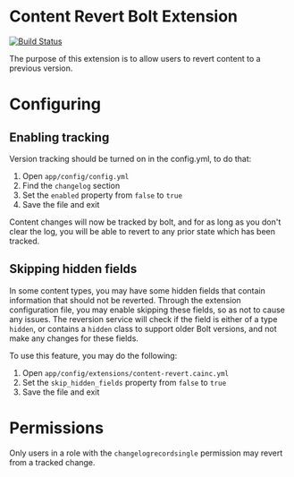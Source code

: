 Content Revert Bolt Extension
=============================

[![Build Status](https://img.shields.io/travis/ca-team-sulley/bolt-extension-content-revert/master.svg?style=flat-square)](https://travis-ci.org/ca-team-sulley/bolt-extension-content-revert)

The purpose of this extension is to allow users to revert content to a previous version.

Configuring
===========

Enabling tracking
-----------------

Version tracking should be turned on in the config.yml, to do that:

 1. Open `app/config/config.yml`
 2. Find the `changelog` section
 3. Set the `enabled` property from `false` to `true`
 4. Save the file and exit

Content changes will now be tracked by bolt, and for as long as you don't clear the log, you
will be able to revert to any prior state which has been tracked.

Skipping hidden fields
----------------------

In some content types, you may have some hidden fields that contain information that should not
be reverted.  Through the extension configuration file, you may enable skipping these fields, so
as not to cause any issues.  The reversion service will check if the field is either of a type
`hidden`, or contains a `hidden` class to support older Bolt versions, and not make any changes
for these fields.

To use this feature, you may do the following:

 1. Open `app/config/extensions/content-revert.cainc.yml`
 2. Set the `skip_hidden_fields` property from `false` to `true`
 3. Save the file and exit

Permissions
===========

Only users in a role with the `changelogrecordsingle` permission may revert from a tracked change.
